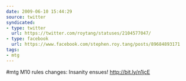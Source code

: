 ```yaml
---
date: 2009-06-10 15:44:29
source: twitter
syndicated:
- type: twitter
  url: https://twitter.com/roytang/statuses/2104577047/
- type: facebook
  url: https://www.facebook.com/stephen.roy.tang/posts/89684893171
tags:
- mtg
---
```


#mtg M10 rules changes: Insanity ensues!  http://bit.ly/n1jcE
